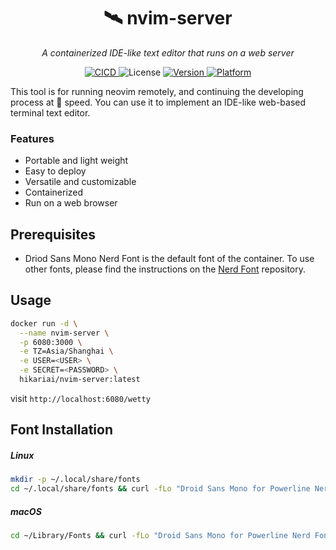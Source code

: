 <h1 align="center">🛰 nvim-server</h1>
<p align="center">
    <em>A containerized IDE-like text editor that runs on a web server</em>
</p>

<p align="center">
    <a href="https://github.com/wfxr/code-minimap/actions?query=workflow%3ACICD">
        <img src="https://github.com/wfxr/code-minimap/workflows/CICD/badge.svg" alt="CICD"/>
    </a>
    <img src="https://img.shields.io/github/license/yqlbu/neovim-server?style=flat-square" alt="License"/>
    <a href="https://crates.io/crates/code-minimap">
        <img src="https://img.shields.io/badge/docker-19.03-blue?colorB=319e8c" alt="Version">
    </a>
    <a href="https://github.com/wfxr/code-minimap/releases">
        <img src="https://img.shields.io/badge/platform-%20Linux%20|%20OSX%20|%20ARM-orange.svg" alt="Platform"/>
    </a>
</p>

This tool is for running neovim remotely, and continuing the developing process at 🚀 speed.
You can use it to implement an IDE-like web-based terminal text editor.

### Features

- Portable and light weight
- Easy to deploy
- Versatile and customizable
- Containerized
- Run on a web browser

## Prerequisites

- Driod Sans Mono Nerd Font is the default font of the container. To use other fonts, please find the instructions on the [Nerd Font](https://github.com/ryanoasis/nerd-fonts) repository.

## Usage

```bash
docker run -d \
  --name nvim-server \
  -p 6080:3000 \
  -e TZ=Asia/Shanghai \
  -e USER=<USER> \
  -e SECRET=<PASSWORD> \
  hikariai/nvim-server:latest
```

visit `http://localhost:6080/wetty`

## Font Installation

##### Linux

```bash
mkdir -p ~/.local/share/fonts
cd ~/.local/share/fonts && curl -fLo "Droid Sans Mono for Powerline Nerd Font Complete.otf" https://github.com/ryanoasis/nerd-fonts/raw/master/patched-fonts/DroidSansMono/complete/Droid%20Sans%20Mono%20Nerd%20Font%20Complete.otf
```

##### macOS

```bash
cd ~/Library/Fonts && curl -fLo "Droid Sans Mono for Powerline Nerd Font Complete.otf" https://github.com/ryanoasis/nerd-fonts/raw/master/patched-fonts/DroidSansMono/complete/Droid%20Sans%20Mono%20Nerd%20Font%20Complete.otf
```
